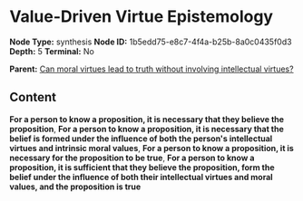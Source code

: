 # Value-Driven Virtue Epistemology

**Node Type:** synthesis
**Node ID:** 1b5edd75-e8c7-4f4a-b25b-8a0c0435f0d3
**Depth:** 5
**Terminal:** No

**Parent:** [Can moral virtues lead to truth without involving intellectual virtues?](can-moral-virtues-lead-to-truth-without-involving-intellectual-virtues-antithesis-152b3c01-f2d5-4a6a-bd58-84617dea1f7c.md)

## Content

**For a person to know a proposition, it is necessary that they believe the proposition**, **For a person to know a proposition, it is necessary that the belief is formed under the influence of both the person's intellectual virtues and intrinsic moral values**, **For a person to know a proposition, it is necessary for the proposition to be true**, **For a person to know a proposition, it is sufficient that they believe the proposition, form the belief under the influence of both their intellectual virtues and moral values, and the proposition is true**
